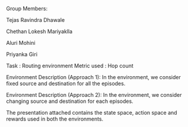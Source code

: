 Group Members: 

Tejas Ravindra Dhawale

Chethan Lokesh Mariyaklla

Aluri Mohini

Priyanka Giri


Task : Routing environment 
Metric used : Hop count 

Environment Description (Approach 1): 
In the environment, we consider fixed source and destination for all the episodes.

Environment Description (Approach 2): 
In the environment, we consider changing source and destination for each episodes.

The presentation attached contains the state space, action space and rewards used
in both the environments.
